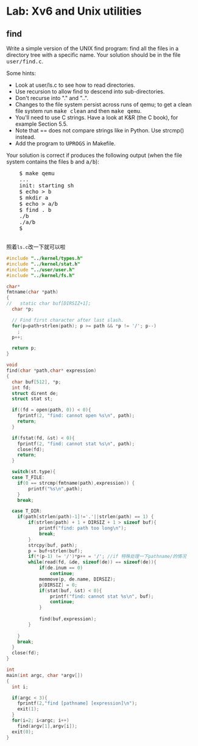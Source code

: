 

<h1>Lab: Xv6 and Unix utilities</h1>
<h2>find <script>g("moderate")</script></h2>

<div class="required">
<p>Write a simple version of the UNIX find program: find all the files
  in a directory tree with a specific name.  Your solution
  should be in the file <tt>user/find.c</tt>.
<p>Some hints:
  <ul>
    <li>Look at user/ls.c to see how to read directories.
    <li>Use recursion to allow find to descend into sub-directories.
    <li>Don't recurse into "." and "..".
    <li>Changes to the file system persist across runs of qemu; to get
    a clean file system run <kbd>make clean</kbd> and then <kbd>make qemu</kbd>.
    <li>You'll need to use C strings. Have a look at K&R (the C book),
      for example Section 5.5.
    <li> Note that == does not compare strings like in Python. Use strcmp() instead.
    <li>Add the program to <tt>UPROGS</tt> in Makefile.
  </ul>

<p>Your solution is correct if produces the following output (when the
  file system contains the files <tt>b</tt> and <tt>a/b</tt>):
  <pre>
    $ <kbd>make qemu</kbd>
    ...
    init: starting sh
    $ <kbd>echo > b</kbd>
    $ <kbd>mkdir a</kbd>
    $ <kbd>echo > a/b</kbd>
    $ <kbd>find . b</kbd>
    ./b
    ./a/b
    $ 
  </pre>

照着`ls.c`改一下就可以啦

```c
#include "../kernel/types.h"
#include "../kernel/stat.h"
#include "../user/user.h"
#include "../kernel/fs.h"

char*
fmtname(char *path)
{
//   static char buf[DIRSIZ+1];
  char *p;

  // Find first character after last slash.
  for(p=path+strlen(path); p >= path && *p != '/'; p--)
    ;
  p++;

  return p;
}

void
find(char *path,char* expression)
{
  char buf[512], *p;
  int fd;
  struct dirent de;
  struct stat st;

  if((fd = open(path, 0)) < 0){
    fprintf(2, "find: cannot open %s\n", path);
    return;
  }

  if(fstat(fd, &st) < 0){
    fprintf(2, "find: cannot stat %s\n", path);
    close(fd);
    return;
  }

  switch(st.type){
  case T_FILE:
	if(0 == strcmp(fmtname(path),expression)) {
		printf("%s\n",path);
	}
    break;

  case T_DIR:
	if(path[strlen(path)-1]!='.'||strlen(path) == 1) {
		if(strlen(path) + 1 + DIRSIZ + 1 > sizeof buf){
			printf("find: path too long\n");
			break;
		}
		strcpy(buf, path);
		p = buf+strlen(buf);
		if(*(p-1) != '/')*p++ = '/'; //if 特殊处理一下pathname/的情况
		while(read(fd, &de, sizeof(de)) == sizeof(de)){
			if(de.inum == 0)
				continue;
			memmove(p, de.name, DIRSIZ);
			p[DIRSIZ] = 0;
			if(stat(buf, &st) < 0){
				printf("find: cannot stat %s\n", buf);
				continue;
			}
			
			find(buf,expression);
		}
	
    }
    break;
  }
  close(fd);
}

int
main(int argc, char *argv[])
{
  int i;

  if(argc < 3){
    fprintf(2,"find [pathname] [expression]\n");
    exit(1);
  }
  for(i=2; i<argc; i++)
    find(argv[1],argv[i]);
  exit(0);
}

```

